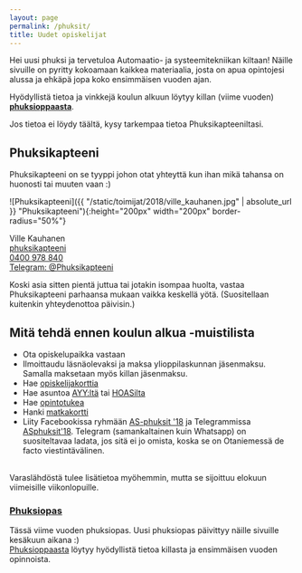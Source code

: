 ```yaml
---
layout: page
permalink: /phuksit/
title: Uudet opiskelijat
---
```

Hei uusi phuksi ja tervetuloa Automaatio- ja systeemitekniikan kiltaan! Näille sivuille on pyritty kokoamaan kaikkea materiaalia, josta on apua opintojesi alussa ja ehkäpä jopa koko ensimmäisen vuoden ajan.

Hyödyllistä tietoa ja vinkkejä koulun alkuun löytyy killan (viime vuoden) **[phuksioppaasta](../static/phuksioppaat/phuksiopas_2017.pdf)**.

Jos tietoa ei löydy täältä, kysy tarkempaa tietoa Phuksikapteeniltasi. 

## Phuksikapteeni
Phuksikapteeni on se tyyppi johon otat yhteyttä kun ihan mikä tahansa on huonosti tai muuten vaan :)

![Phuksikapteeni]({{ "/static/toimijat/2018/ville_kauhanen.jpg" | absolute_url }} "Phuksikapteeni"){:height="200px" width="200px" border-radius="50%"}

Ville Kauhanen<br>
[phuksikapteeni](mailto:phuksikapteeni@POISTAas.fi)<br>
[0400 978 840](tel://0400978840)<br>
[Telegram: @Phuksikapteeni](https://telegram.me/Phuksikapteeni)

Koski asia sitten pientä juttua tai jotakin isompaa huolta, vastaa Phuksikapteeni parhaansa mukaan vaikka keskellä yötä. (Suositellaan kuitenkin yhteydenottoa päivisin.)

## Mitä tehdä ennen koulun alkua -muistilista

* Ota opiskelupaikka vastaan
* Ilmoittaudu läsnäolevaksi ja maksa ylioppilaskunnan jäsenmaksu. Samalla maksetaan myös killan jäsenmaksu.
* Hae [opiskelijakorttia](https://www.frank.fi/opiskelijakortti/)
* Hae asuntoa [AYY:ltä](https://domo.ayy.fi) tai [HOASilta](http://www.hoas.fi)
* Hae [opintotukea](http://www.kela.fi/opintotuki)
* Hanki [matkakortti](https://www.hsl.fi/liput-ja-hinnat/matkakortti)
* Liity Facebookissa ryhmään [AS-phuksit '18](https://www.facebook.com/groups/asphuksit18/) ja Telegrammissa [ASphuksit'18](https://t.me/joinchat/BzywAEMcPHSQZiUICtfrUg). Telegram (samankaltainen kuin Whatsapp) on suositeltavaa ladata, jos sitä ei jo omista, koska se on Otaniemessä de facto viestintävälinen.
<br>
Varaslähdöstä tulee lisätietoa myöhemmin, mutta se sijoittuu elokuun viimeisille viikonlopuille.

### [Phuksiopas](../static/phuksioppaat/phuksiopas_2017.pdf)
Tässä viime vuoden phuksiopas. Uusi phuksiopas päivittyy näille sivuille kesäkuun aikana :) <br>
[Phuksioppaasta](../static/phuksioppaat/phuksiopas_2017.pdf) löytyy hyödyllistä tietoa killasta ja ensimmäisen vuoden opinnoista.
